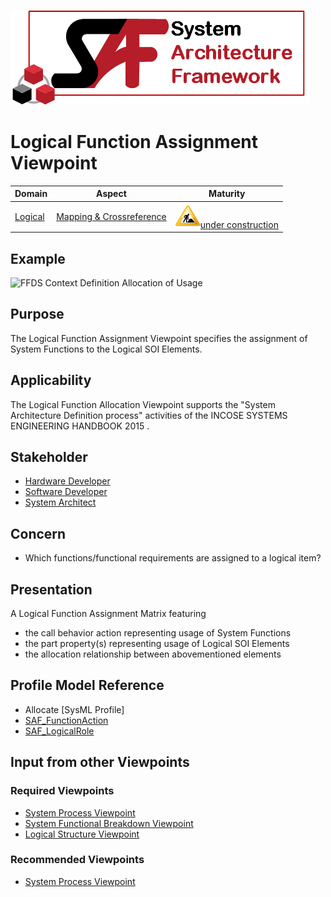 ![System Architecture Framework](../diagrams/Logo_SAF.png)
# Logical Function Assignment Viewpoint
|**Domain**|**Aspect**|**Maturity**|
| --- | --- | --- |
|[Logical](../domains.md#Domain-Logical)|[Mapping & Crossreference](../aspects.md#Aspect-Mapping-&-Crossreference)|![Under Construction](../diagrams/Under_construction_icon-yellow.svg )[under construction](../using-saf/maturity.md#under-construction)|
## Example
![FFDS Context Definition Allocation of Usage](../diagrams/FFDSContext-Definition-Allocation-of-Usage)
## Purpose
The Logical Function Assignment Viewpoint specifies the assignment of System Functions to the Logical SOI Elements.
## Applicability
The Logical Function Allocation Viewpoint supports the "System Architecture Definition process" activities of the INCOSE SYSTEMS ENGINEERING HANDBOOK 2015  .
## Stakeholder
* [Hardware Developer](../stakeholders.md#Hardware-Developer)
* [Software Developer](../stakeholders.md#Software-Developer)
* [System Architect](../stakeholders.md#System-Architect)
## Concern
* Which functions/functional requirements are assigned to a logical item?
## Presentation
A  Logical Function Assignment Matrix featuring
* the call behavior action representing usage of System Functions
* the part property(s) representing usage of Logical SOI Elements
* the allocation relationship between abovementioned elements

## Profile Model Reference
* Allocate [SysML Profile]
* [SAF_FunctionAction](../stereotypes.md#SAF_FunctionAction)
* [SAF_LogicalRole](../stereotypes.md#SAF_LogicalRole)
## Input from other Viewpoints
### Required Viewpoints
* [System Process Viewpoint](System-Process-Viewpoint.md)
* [System Functional Breakdown Viewpoint](System-Functional-Breakdown-Viewpoint.md)
* [Logical Structure Viewpoint](Logical-Structure-Viewpoint.md)
### Recommended Viewpoints
* [System Process Viewpoint](System-Process-Viewpoint.md)
